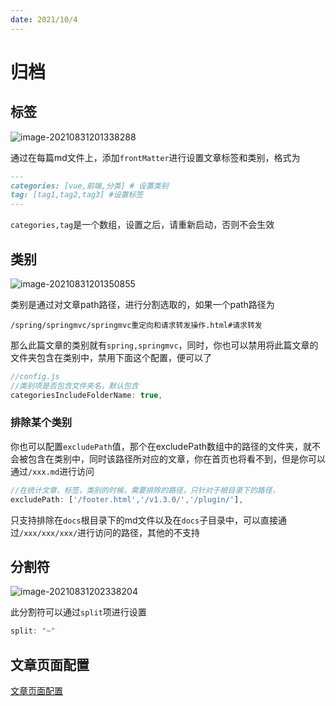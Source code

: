 ```yaml
---
date: 2021/10/4
---
```


# 归档

## 标签

![image-20210831201338288](http://ooszy.cco.vin/img/blog-note/image-20210831201338288.png?x-oss-process=style/pictureProcess1)

通过在每篇md文件上，添加`frontMatter`进行设置文章标签和类别，格式为

```markdown
---
categories: [vue,前端,分类] # 设置类别
tag: [tag1,tag2,tag3] #设置标签
---
```

`categories,tag`是一个数组，设置之后，请重新启动，否则不会生效



## 类别

![image-20210831201350855](http://ooszy.cco.vin/img/blog-note/image-20210831201350855.png?x-oss-process=style/pictureProcess1)

类别是通过对文章path路径，进行分割选取的，如果一个path路径为

```
/spring/springmvc/springmvc重定向和请求转发操作.html#请求转发
```

那么此篇文章的类别就有`spring,springmvc`，同时，你也可以禁用将此篇文章的文件夹包含在类别中，禁用下面这个配置，便可以了

```js
//config.js
//类别项是否包含文件夹名，默认包含
categoriesIncludeFolderName: true,
```

### 排除某个类别

你也可以配置`excludePath`值，那个在excludePath数组中的路径的文件夹，就不会被包含在类别中，同时该路径所对应的文章，你在首页也将看不到，但是你可以通过`/xxx.md`进行访问

```js
//在统计文章，标签，类别的时候，需要排除的路径，只针对于根目录下的路径，
excludePath: ['/footer.html','/v1.3.0/','/plugin/'],
```

只支持排除在`docs`根目录下的md文件以及在`docs`子目录中，可以直接通过`/xxx/xxx/xxx/`进行访问的路径，其他的不支持



## 分割符

![image-20210831202338204](http://ooszy.cco.vin/img/blog-note/image-20210831202338204.png?x-oss-process=style/pictureProcess1)



此分割符可以通过`split`项进行设置

```js
split: "~"
```





## 文章页面配置

[文章页面配置](./page.md)

